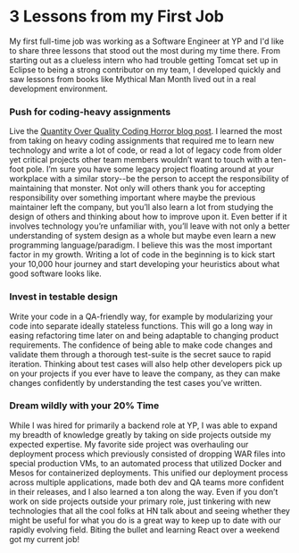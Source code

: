 # 3 Lessons from my First Job

My first full-time job was working as a Software Engineer at YP and I'd like to share three lessons that stood out the most during my time there. From starting out as a clueless intern who had trouble getting Tomcat set up in Eclipse to being a strong contributor on my team, I developed quickly and saw lessons from books like Mythical Man Month lived out in a real development environment.

### Push for coding-heavy assignments

Live the [Quantity Over Quality Coding Horror blog post](https://blog.codinghorror.com/quantity-always-trumps-quality/). I learned the most from taking on heavy coding assignments that required me to learn new technology and write a lot of code, or read a lot of legacy code from older yet critical projects other team members wouldn’t want to touch with a ten-foot pole. I’m sure you have some legacy project floating around at your workplace with a similar story--be the person to accept the responsibility of maintaining that monster. Not only will others thank you for accepting responsibility over something important where maybe the previous maintainer left the company, but you’ll also learn a lot from studying the design of others and thinking about how to improve upon it. Even better if it involves technology you’re unfamiliar with, you’ll leave with not only a better understanding of system design as a whole but maybe even learn a new programming language/paradigm. I believe this was the most important factor in my growth. Writing a lot of code in the beginning is to kick start your 10,000 hour journey and start developing your heuristics about what good software looks like.

### Invest in testable design

Write your code in a QA-friendly way, for example by modularizing your code into separate ideally stateless functions. This will go a long way in easing refactoring time later on and being adaptable to changing product requirements. The confidence of being able to make code changes and validate them through a thorough test-suite is the secret sauce to rapid iteration. Thinking about test cases will also help other developers pick up on your projects if you ever have to leave the company, as they can make changes confidently by understanding the test cases you’ve written.

### Dream wildly with your 20% Time

While I was hired for primarily a backend role at YP, I was able to expand my breadth of knowledge greatly by taking on side projects outside my expected expertise. My favorite side project was overhauling our deployment process which previously consisted of dropping WAR files into special production VMs, to an automated process that utilized Docker and Mesos for containerized deployments. This unified our deployment process across multiple applications, made both dev and QA teams more confident in their releases, and I also learned a ton along the way. Even if you don’t work on side projects outside your primary role, just tinkering with new technologies that all the cool folks at HN talk about and seeing whether they might be useful for what you do is a great way to keep up to date with our rapidly evolving field. Biting the bullet and learning React over a weekend got my current job! 

